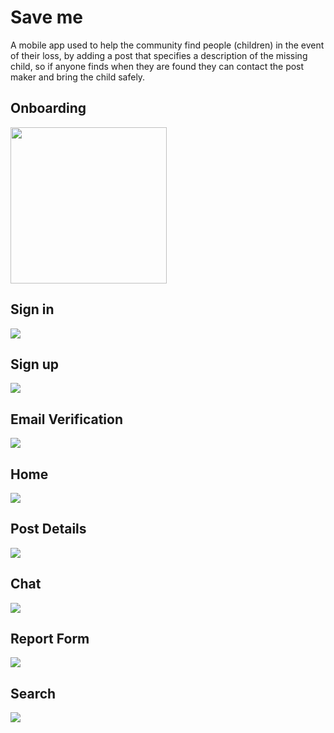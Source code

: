 # Save me
A mobile app used to help the community find people (children) in the event of their loss, by adding a post that specifies a description of the missing child, so if anyone finds when they are found they can contact the post maker and bring the child safely.

## Onboarding
<img src="https://github.com/Amgd2112/save-me/blob/main/snapshots/onboarding.jpg" width="250">

## Sign in
![](https://github.com/Amgd2112/save-me/blob/main/snapshots/sign%20in.jpg)

## Sign up
![](https://github.com/Amgd2112/save-me/blob/main/snapshots/sign%20up.jpg)

## Email Verification
![](https://github.com/Amgd2112/save-me/blob/main/snapshots/email-verfiy.jpg)

## Home
![](https://github.com/Amgd2112/save-me/blob/main/snapshots/missing.png)

## Post Details
![](https://github.com/Amgd2112/save-me/blob/main/snapshots/details.png)

## Chat
![](https://github.com/Amgd2112/save-me/blob/main/snapshots/conver.png)

## Report Form
![](https://github.com/Amgd2112/save-me/blob/main/snapshots/report1.png)

## Search
![](https://github.com/Amgd2112/save-me/blob/main/snapshots/search.jpg)

